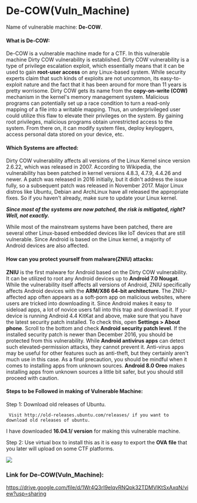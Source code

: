 # De-COW(Vuln_Machine)

Name of vulnerable machine: <b>De-COW</b>.

#### What is De-COW:

De-COW is a vulnerable machine made for a CTF. In this vulnerable machine Dirty COW vulnerability is established. Dirty COW vulnerability is a type of privilege escalation exploit, which essentially means that it can be used to gain <b>root-user access</b> on any Linux-based system.  While security experts claim that such kinds of exploits are not uncommon, its easy-to-exploit nature and the fact that it has been around for more than 11 years is pretty worrisome. Dirty COW gets its name from the <b>copy-on-write (COW)</b> mechanism in the kernel's memory management system. Malicious programs can potentially set up a race condition to turn a read-only mapping of a file into a writable mapping. Thus, an underprivileged user could utilize this flaw to elevate their privileges on the system. By gaining root privileges, malicious programs obtain unrestricted access to the system. From there on, it can modify system files, deploy keyloggers, access personal data stored on your device, etc.

#### Which Systems are affected:

Dirty COW vulnerability affects all versions of the Linux Kernel since version 2.6.22, which was released in 2007. According to Wikipedia, the vulnerability has been patched in kernel versions 4.8.3, 4.7.9, 4.4.26 and newer. A patch was released in 2016 initially, but it didn't address the issue fully, so a subsequent patch was released in November 2017. Major Linux distros like Ubuntu, Debian and ArchLinux have all released the appropriate fixes. So if you haven't already, make sure to update your Linux kernel.

<b><i>Since most of the systems are now patched, the risk is mitigated, right? Well, not exactly.</b></i>

While most of the mainstream systems have been patched, there are several other Linux-based embedded devices like IoT devices that are still vulnerable. Since Android is based on the Linux kernel, a majority of Android devices are also affected.


#### How can you protect yourself from malware(ZNIU) attacks:

<b>ZNIU</b> is the first malware for Android based on the Dirty COW vulnerability. It can be utilized to root any Android devices up to <b>Android 7.0 Nougat</b>. While the vulnerability itself affects all versions of Android, ZNIU specifically affects Android devices with the <b>ARM/X86 64-bit architecture</b>. The ZNIU-affected app often appears as a soft-porn app on malicious websites, where users are tricked into downloading it. Since Android makes it easy to sideload apps, a lot of novice users fall into this trap and download it. If your device is running Android 4.4 KitKat and above, make sure that you have the latest security patch installed. To check this, open <b>Settings > About phone</b>. Scroll to the bottom and check <b>Android security patch level</b>. If the installed security patch is newer than December 2016, you should be protected from this vulnerability. While <b>Android antivirus apps</b> can detect such elevated-permission attacks, they cannot prevent it. Anti-virus apps may be useful for other features such as anti-theft, but they certainly aren't much use in this case. As a final precaution, you should be mindful when it comes to installing apps from unknown sources. <b>Android 8.0 Oreo</b> makes installing apps from unknown sources a little bit safer, but you should still proceed with caution.

#### Steps to be Followed in making of Vulnerable Machine:

Step 1: Download old releases of Ubuntu.

     Visit http://old-releases.ubuntu.com/releases/ if you want to download old releases of ubuntu.
     
I have downloaded <b>16.04.1/ version</b> for making this vulnerable machine.

Step 2: Use virtual box to install this as it is easy to export the <b>OVA file</b> that you later will upload on some CTF platforms.


<img src= https://telegra.ph/file/a7a8c8dce90368f67a4a5.png>






### Link for De-COW(Vuln_Machine):

https://drive.google.com/file/d/1Wr4Q3rI9elqvRNQpk32TDMVlKtSxAxqN/view?usp=sharing


